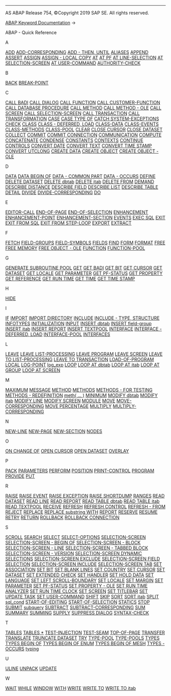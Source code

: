   

* * *

AS ABAP Release 754, ©Copyright 2019 SAP SE. All rights reserved.

[ABAP Keyword Documentation](javascript:call_link\('abenabap.htm'\)) → 

ABAP - Quick Reference

A

[ADD](javascript:call_link\('abapadd_shortref.htm'\))
[ADD-CORRESPONDING](javascript:call_link\('abapadd-corresponding_shortref.htm'\))
[ADD - THEN, UNTIL](javascript:call_link\('abapadd_then_from_shortref.htm'\))
[ALIASES](javascript:call_link\('abapaliases_shortref.htm'\))
[APPEND](javascript:call_link\('abapappend_shortref.htm'\))
[ASSERT](javascript:call_link\('abapassert_shortref.htm'\))
[ASSIGN](javascript:call_link\('abapassign_shortref.htm'\))
[ASSIGN - LOCAL COPY](javascript:call_link\('abapassign_local_copy_shortref.htm'\))
[AT](javascript:call_link\('abapat_shortref.htm'\))
[AT PF](javascript:call_link\('abapat_pf_shortref.htm'\))
[AT LINE-SELECTION](javascript:call_link\('abapat_line-selection_shortref.htm'\))
[AT SELECTION-SCREEN](javascript:call_link\('abapat_selection-screen_shortref.htm'\))
[AT USER-COMMAND](javascript:call_link\('abapat_user-command_shortref.htm'\))
[AUTHORITY-CHECK](javascript:call_link\('abapauthority-check_shortref.htm'\))

B

[BACK](javascript:call_link\('abapback_shortref.htm'\))
[BREAK-POINT](javascript:call_link\('abapbreak-point_shortref.htm'\))

C

[CALL BADI](javascript:call_link\('abapcall_badi_shortref.htm'\))
[CALL DIALOG](javascript:call_link\('abapcall_dialog_shortref.htm'\))
[CALL FUNCTION](javascript:call_link\('abapcall_function_shortref.htm'\))
[CALL CUSTOMER-FUNCTION](javascript:call_link\('abapcall_customer_func_shortref.htm'\))
[CALL DATABASE PROCEDURE](javascript:call_link\('abapcall_db_procedure_shortref.htm'\))
[CALL METHOD](javascript:call_link\('abapcall_method_shortref.htm'\))
[CALL METHOD - OLE](javascript:call_link\('abapcall_method_of_ole_shortref.htm'\))
[CALL SCREEN](javascript:call_link\('abapcall_screen_shortref.htm'\))
[CALL SELECTION-SCREEN](javascript:call_link\('abapcall_selection-screen_shortref.htm'\))
[CALL TRANSACTION](javascript:call_link\('abapcall_transaction_shortref.htm'\))
[CALL TRANSFORMATION](javascript:call_link\('abapcall_transformation_shortref.htm'\))
[CASE](javascript:call_link\('abapcase_shortref.htm'\))
[CASE TYPE OF](javascript:call_link\('abapcase_type_shortref.htm'\))
[CATCH SYSTEM-EXCEPTIONS](javascript:call_link\('abapcatch_system-except_shortref.htm'\))
[CHECK](javascript:call_link\('abapcheck_shortref.htm'\))
[CLASS](javascript:call_link\('abapclass_shortref.htm'\))
[CLASS - DEFERRED, LOAD](javascript:call_link\('abapclass_deferred_load_shortref.htm'\))
[CLASS-DATA](javascript:call_link\('abapclass-data_shortref.htm'\))
[CLASS-EVENTS](javascript:call_link\('abapclass-events_shortref.htm'\))
[CLASS-METHODS](javascript:call_link\('abapclass-methods_shortref.htm'\))
[CLASS-POOL](javascript:call_link\('abapclass-pool_shortref.htm'\))
[CLEAR](javascript:call_link\('abapclear_shortref.htm'\))
[CLOSE CURSOR](javascript:call_link\('abapclose_cursor_shortref.htm'\))
[CLOSE DATASET](javascript:call_link\('abapclose_dataset_shortref.htm'\))
[COLLECT](javascript:call_link\('abapcollect_shortref.htm'\))
[COMMIT](javascript:call_link\('abapcommit_shortref.htm'\))
[COMMIT CONNECTION](javascript:call_link\('abapcommit_connection_shortref.htm'\))
[COMMUNICATION](javascript:call_link\('abapcommunication_shortref.htm'\))
[COMPUTE](javascript:call_link\('abapcompute_shortref.htm'\))
[CONCATENATE](javascript:call_link\('abapconcatenate_shortref.htm'\))
[CONDENSE](javascript:call_link\('abapcondense_shortref.htm'\))
[CONSTANTS](javascript:call_link\('abapconstants_shortref.htm'\))
[CONTEXTS](javascript:call_link\('abapcontexts_shortref.htm'\))
[CONTINUE](javascript:call_link\('abapcontinue_shortref.htm'\))
[CONTROLS](javascript:call_link\('abapcontrols_shortref.htm'\))
[CONVERT DATE](javascript:call_link\('abapconvert_date_shortref.htm'\))
[CONVERT TEXT](javascript:call_link\('abapconvert_text_shortref.htm'\))
[CONVERT TIME STAMP](javascript:call_link\('abapconvert_time_stamp_shortref.htm'\))
[CONVERT UTCLONG](javascript:call_link\('abapconvert_utclong_shortref.htm'\))
[CREATE DATA](javascript:call_link\('abapcreate_data_shortref.htm'\))
[CREATE OBJECT](javascript:call_link\('abapcreate_object_shortref.htm'\))
[CREATE OBJECT - OLE](javascript:call_link\('abapcreate_object_ole_shortref.htm'\))

D

[DATA](javascript:call_link\('abapdata_shortref.htm'\))
[DATA BEGIN OF](javascript:call_link\('abapdata_begin_of_shortref.htm'\))
[DATA - COMMON PART](javascript:call_link\('abapdata_common_part_shortref.htm'\))
[DATA - OCCURS](javascript:call_link\('abapdata_occurs_shortref.htm'\))
[DEFINE](javascript:call_link\('abapdefine_shortref.htm'\))
[DELETE DATASET](javascript:call_link\('abapdelete_dataset_shortref.htm'\))
[DELETE dbtab](javascript:call_link\('abapdelete_dbtab_shortref.htm'\))
[DELETE itab](javascript:call_link\('abapdelete_itab_shortref.htm'\))
[DELETE FROM](javascript:call_link\('abapdelete_from_shortref.htm'\))
[DEMAND](javascript:call_link\('abapdemand_shortref.htm'\))
[DESCRIBE DISTANCE](javascript:call_link\('abapdescribe_distance_shortref.htm'\))
[DESCRIBE FIELD](javascript:call_link\('abapdescribe_field_shortref.htm'\))
[DESCRIBE LIST](javascript:call_link\('abapdescribe_list_shortref.htm'\))
[DESCRIBE TABLE](javascript:call_link\('abapdescribe_table_shortref.htm'\))
[DETAIL](javascript:call_link\('abapdetail_shortref.htm'\))
[DIVIDE](javascript:call_link\('abapdivide_shortref.htm'\))
[DIVIDE-CORRESPONDING](javascript:call_link\('abapdivide-corresponding_shortref.htm'\))
[DO](javascript:call_link\('abapdo_shortref.htm'\))

E

[EDITOR-CALL](javascript:call_link\('abapeditor-call_shortref.htm'\))
[END-OF-PAGE](javascript:call_link\('abapend-of-page_shortref.htm'\))
[END-OF-SELECTION](javascript:call_link\('abapend-of-selection_shortref.htm'\))
[ENHANCEMENT](javascript:call_link\('abapenhancement_shortref.htm'\))
[ENHANCEMENT-POINT](javascript:call_link\('abapenhancement-point_shortref.htm'\))
[ENHANCEMENT-SECTION](javascript:call_link\('abapenhancement-section_shortref.htm'\))
[EVENTS](javascript:call_link\('abapevents_shortref.htm'\))
[EXEC SQL](javascript:call_link\('abapexec_sql_shortref.htm'\))
[EXIT](javascript:call_link\('abapexit_shortref.htm'\))
[EXIT FROM SQL](javascript:call_link\('abapexit_from_sql_shortref.htm'\))
[EXIT FROM STEP-LOOP](javascript:call_link\('abapexit_from_step-loop_shortref.htm'\))
[EXPORT](javascript:call_link\('abapexport_shortref.htm'\))
[EXTRACT](javascript:call_link\('abapextract_shortref.htm'\))

F

[FETCH](javascript:call_link\('abapfetch_shortref.htm'\))
[FIELD-GROUPS](javascript:call_link\('abapfield-groups_shortref.htm'\))
[FIELD-SYMBOLS](javascript:call_link\('abapfield-symbols_shortref.htm'\))
[FIELDS](javascript:call_link\('abapfields_shortref.htm'\))
[FIND](javascript:call_link\('abapfind_shortref.htm'\))
[FORM](javascript:call_link\('abapform_shortref.htm'\))
[FORMAT](javascript:call_link\('abapformat_shortref.htm'\))
[FREE](javascript:call_link\('abapfree_shortref.htm'\))
[FREE MEMORY](javascript:call_link\('abapfree_memory_shortref.htm'\))
[FREE OBJECT - OLE](javascript:call_link\('abapfree_object_shortref.htm'\))
[FUNCTION](javascript:call_link\('abapfunction_shortref.htm'\))
[FUNCTION-POOL](javascript:call_link\('abapfunction-pool_shortref.htm'\))

G

[GENERATE SUBROUTINE POOL](javascript:call_link\('abapgenerate_shortref.htm'\))
[GET](javascript:call_link\('abapget_shortref.htm'\))
[GET BADI](javascript:call_link\('abapget_badi_shortref.htm'\))
[GET BIT](javascript:call_link\('abapget_bit_shortref.htm'\))
[GET CURSOR](javascript:call_link\('abapget_cursor_shortref.htm'\))
[GET DATASET](javascript:call_link\('abapget_dataset_shortref.htm'\))
[GET LOCALE](javascript:call_link\('abapget_locale_shortref.htm'\))
[GET PARAMETER](javascript:call_link\('abapget_parameter_shortref.htm'\))
[GET PF-STATUS](javascript:call_link\('abapget_pf-status_shortref.htm'\))
[GET PROPERTY](javascript:call_link\('abapget_property_shortref.htm'\))
[GET REFERENCE](javascript:call_link\('abapget_reference_shortref.htm'\))
[GET RUN TIME](javascript:call_link\('abapget_run_time_shortref.htm'\))
[GET TIME](javascript:call_link\('abapget_time_shortref.htm'\))
[GET TIME STAMP](javascript:call_link\('abapget_time_stamp_shortref.htm'\))

H

[HIDE](javascript:call_link\('abaphide_shortref.htm'\))

I

[IF](javascript:call_link\('abapif_shortref.htm'\))
[IMPORT](javascript:call_link\('abapimport_shortref.htm'\))
[IMPORT DIRECTORY](javascript:call_link\('abapimport_directory_shortref.htm'\))
[INCLUDE](javascript:call_link\('abapinclude_shortref.htm'\))
[INCLUDE - TYPE, STRUCTURE](javascript:call_link\('abapinclude_type_shortref.htm'\))
[INFOTYPES](javascript:call_link\('abapinfotypes_shortref.htm'\))
[INITIALIZATION](javascript:call_link\('abapinitialization_shortref.htm'\))
[INPUT](javascript:call_link\('abapinput_shortref.htm'\))
[INSERT dbtab](javascript:call_link\('abapinsert_dbtab_shortref.htm'\))
[INSERT field-group](javascript:call_link\('abapinsert_field-group_shortref.htm'\))
[INSERT itab](javascript:call_link\('abapinsert_itab_shortref.htm'\))
[INSERT REPORT](javascript:call_link\('abapinsert_report_shortref.htm'\))
[INSERT TEXTPOOL](javascript:call_link\('abapinsert_textpool_shortref.htm'\))
[INTERFACE](javascript:call_link\('abapinterface_shortref.htm'\))
[INTERFACE - DEFERRED, LOAD](javascript:call_link\('abapinterface_deferred_lo_shortref.htm'\))
[INTERFACE-POOL](javascript:call_link\('abapinterface-pool_shortref.htm'\))
[INTERFACES](javascript:call_link\('abapinterfaces_shortref.htm'\))

L

[LEAVE](javascript:call_link\('abapleave_shortref.htm'\))
[LEAVE LIST-PROCESSING](javascript:call_link\('abapleave_list-processing_shortref.htm'\))
[LEAVE PROGRAM](javascript:call_link\('abapleave_program_shortref.htm'\))
[LEAVE SCREEN](javascript:call_link\('abapleave_screen_shortref.htm'\))
[LEAVE TO LIST-PROCESSING](javascript:call_link\('abapleave_to_list-process_shortref.htm'\))
[LEAVE TO TRANSACTION](javascript:call_link\('abapleave_to_transaction_shortref.htm'\))
[LOAD-OF-PROGRAM](javascript:call_link\('abapload-of-program_shortref.htm'\))
[LOCAL](javascript:call_link\('abaplocal_shortref.htm'\))
[LOG-POINT](javascript:call_link\('abaplog-point_shortref.htm'\))
[log\_exp](javascript:call_link\('abenlog_exp_shortref.htm'\))
[LOOP](javascript:call_link\('abaploop_shortref.htm'\))
[LOOP AT dbtab](javascript:call_link\('abaploop_at_dbtab_shortref.htm'\))
[LOOP AT itab](javascript:call_link\('abaploop_at_itab_shortref.htm'\))
[LOOP AT GROUP](javascript:call_link\('abaploop_at_group_shortref.htm'\))
[LOOP AT SCREEN](javascript:call_link\('abaploop_at_screen_shortref.htm'\))

M

[MAXIMUM](javascript:call_link\('abapmaximum_shortref.htm'\))
[MESSAGE](javascript:call_link\('abapmessage_shortref.htm'\))
[METHOD](javascript:call_link\('abapmethod_shortref.htm'\))
[METHODS](javascript:call_link\('abapmethods_shortref.htm'\))
[METHODS - FOR TESTING](javascript:call_link\('abapmethods_testing_shortref.htm'\))
[METHODS - REDEFINITION](javascript:call_link\('abapmethods_redefinition_shortref.htm'\))
[meth( ... )](javascript:call_link\('abenmeth_call_shortref.htm'\))
[MINIMUM](javascript:call_link\('abapminimum_shortref.htm'\))
[MODIFY dbtab](javascript:call_link\('abapmodify_dbtab_shortref.htm'\))
[MODIFY itab](javascript:call_link\('abapmodify_itab_shortref.htm'\))
[MODIFY LINE](javascript:call_link\('abapmodify_line_shortref.htm'\))
[MODIFY SCREEN](javascript:call_link\('abapmodify_screen_shortref.htm'\))
[MODULE](javascript:call_link\('abapmodule_shortref.htm'\))
[MOVE](javascript:call_link\('abapmove_shortref.htm'\))
[MOVE-CORRESPONDING](javascript:call_link\('abapmove-corresponding_shortref.htm'\))
[MOVE PERCENTAGE](javascript:call_link\('abapmove_percentage_shortref.htm'\))
[MULTIPLY](javascript:call_link\('abapmultiply_shortref.htm'\))
[MULTIPLY-CORRESPONDING](javascript:call_link\('abapmultiply-correspond_shortref.htm'\))

N

[NEW-LINE](javascript:call_link\('abapnew-line_shortref.htm'\))
[NEW-PAGE](javascript:call_link\('abapnew-page_shortref.htm'\))
[NEW-SECTION](javascript:call_link\('abapnew-section_shortref.htm'\))
[NODES](javascript:call_link\('abapnodes_shortref.htm'\))

O

[ON CHANGE OF](javascript:call_link\('abapon_change_of_shortref.htm'\))
[OPEN CURSOR](javascript:call_link\('abapopen_cursor_shortref.htm'\))
[OPEN DATASET](javascript:call_link\('abapopen_dataset_shortref.htm'\))
[OVERLAY](javascript:call_link\('abapoverlay_shortref.htm'\))

P

[PACK](javascript:call_link\('abappack_shortref.htm'\))
[PARAMETERS](javascript:call_link\('abapparameters_shortref.htm'\))
[PERFORM](javascript:call_link\('abapperform_shortref.htm'\))
[POSITION](javascript:call_link\('abapposition_shortref.htm'\))
[PRINT-CONTROL](javascript:call_link\('abapprint-control_shortref.htm'\))
[PROGRAM](javascript:call_link\('abapprogram_shortref.htm'\))
[PROVIDE](javascript:call_link\('abapprovide_shortref.htm'\))
[PUT](javascript:call_link\('abapput_shortref.htm'\))

R

[RAISE](javascript:call_link\('abapraise_shortref.htm'\))
[RAISE EVENT](javascript:call_link\('abapraise_event_shortref.htm'\))
[RAISE EXCEPTION](javascript:call_link\('abapraise_exception_shortref.htm'\))
[RAISE SHORTDUMP](javascript:call_link\('abapraise_shortdump_shortref.htm'\))
[RANGES](javascript:call_link\('abapranges_shortref.htm'\))
[READ DATASET](javascript:call_link\('abapread_dataset_shortref.htm'\))
[READ LINE](javascript:call_link\('abapread_line_shortref.htm'\))
[READ REPORT](javascript:call_link\('abapread_report_shortref.htm'\))
[READ TABLE dbtab](javascript:call_link\('abapread_table_dbtab_shortref.htm'\))
[READ TABLE itab](javascript:call_link\('abapread_table_itab_shortref.htm'\))
[READ TEXTPOOL](javascript:call_link\('abapread_textpool_shortref.htm'\))
[RECEIVE](javascript:call_link\('abapreceive_shortref.htm'\))
[REFRESH](javascript:call_link\('abaprefresh_shortref.htm'\))
[REFRESH CONTROL](javascript:call_link\('abaprefresh_control_shortref.htm'\))
[REFRESH - FROM](javascript:call_link\('abaprefresh_from_shortref.htm'\))
[REJECT](javascript:call_link\('abapreject_shortref.htm'\))
[REPLACE](javascript:call_link\('abapreplace_shortref.htm'\))
[REPLACE substring WITH](javascript:call_link\('abapreplace_pattern_shortref.htm'\))
[REPORT](javascript:call_link\('abapreport_shortref.htm'\))
[RESERVE](javascript:call_link\('abapreserve_shortref.htm'\))
[RESUME](javascript:call_link\('abapresume_shortref.htm'\))
[RETRY](javascript:call_link\('abapretry_shortref.htm'\))
[RETURN](javascript:call_link\('abapreturn_shortref.htm'\))
[ROLLBACK](javascript:call_link\('abaprollback_shortref.htm'\))
[ROLLBACK CONNECTION](javascript:call_link\('abaprollback_connection_shortref.htm'\))

S

[SCROLL](javascript:call_link\('abapscroll_shortref.htm'\))
[SEARCH](javascript:call_link\('abapsearch_shortref.htm'\))
[SELECT](javascript:call_link\('abapselect_shortref.htm'\))
[SELECT-OPTIONS](javascript:call_link\('abapselect-options_shortref.htm'\))
[SELECTION-SCREEN](javascript:call_link\('abapselection-screen_shortref.htm'\))
[SELECTION-SCREEN - BEGIN OF](javascript:call_link\('abapselection-screen_bos_shortref.htm'\))
[SELECTION-SCREEN - BLOCK](javascript:call_link\('abapselection-screen_bob_shortref.htm'\))
[SELECTION-SCREEN - LINE](javascript:call_link\('abapselection-screen_bol_shortref.htm'\))
[SELECTION-SCREEN - TABBED BLOCK](javascript:call_link\('abapselection-screen_botb_shortref.htm'\))
[SELECTION-SCREEN - VERSION](javascript:call_link\('abapselection-screen_bov_shortref.htm'\))
[SELECTION-SCREEN DYNAMIC SELECTIONS](javascript:call_link\('abapselection-screen_dyna_shortref.htm'\))
[SELECTION-SCREEN EXCLUDE](javascript:call_link\('abapselection-screen_excl_shortref.htm'\))
[SELECTION-SCREEN FIELD SELECTION](javascript:call_link\('abapselection-screen_fiel_shortref.htm'\))
[SELECTION-SCREEN INCLUDE](javascript:call_link\('abapselection-screen_incl_shortref.htm'\))
[SELECTION-SCREEN TAB](javascript:call_link\('abapselection-screen_tab_shortref.htm'\))
[SET ASSOCIATION](javascript:call_link\('abapset_association_shortref.htm'\))
[SET BIT](javascript:call_link\('abapset_bit_shortref.htm'\))
[SET BLANK LINES](javascript:call_link\('abapset_blank_lines_shortref.htm'\))
[SET COUNTRY](javascript:call_link\('abapset_country_shortref.htm'\))
[SET CURSOR](javascript:call_link\('abapset_cursor_shortref.htm'\))
[SET DATASET](javascript:call_link\('abapset_dataset_shortref.htm'\))
[SET EXTENDED CHECK](javascript:call_link\('abapset_extended_check_shortref.htm'\))
[SET HANDLER](javascript:call_link\('abapset_handler_shortref.htm'\))
[SET HOLD DATA](javascript:call_link\('abapset_hold_data_shortref.htm'\))
[SET LANGUAGE](javascript:call_link\('abapset_language_shortref.htm'\))
[SET LEFT SCROLL-BOUNDARY](javascript:call_link\('abapset_left_scroll_bound_shortref.htm'\))
[SET LOCALE](javascript:call_link\('abapset_locale_shortref.htm'\))
[SET MARGIN](javascript:call_link\('abapset_margin_shortref.htm'\))
[SET PARAMETER](javascript:call_link\('abapset_parameter_shortref.htm'\))
[SET PF-STATUS](javascript:call_link\('abapset_pf-status_shortref.htm'\))
[SET PROPERTY - OLE](javascript:call_link\('abapset_property_shortref.htm'\))
[SET RUN TIME ANALYZER](javascript:call_link\('abapset_run_time_analyzer_shortref.htm'\))
[SET RUN TIME CLOCK](javascript:call_link\('abapset_run_time_clock_shortref.htm'\))
[SET SCREEN](javascript:call_link\('abapset_screen_shortref.htm'\))
[SET TITLEBAR](javascript:call_link\('abapset_titlebar_shortref.htm'\))
[SET UPDATE TASK](javascript:call_link\('abapset_update_task_shortref.htm'\))
[SET USER-COMMAND](javascript:call_link\('abapset_user-command_shortref.htm'\))
[SHIFT](javascript:call_link\('abapshift_shortref.htm'\))
[SKIP](javascript:call_link\('abapskip_shortref.htm'\))
[SORT](javascript:call_link\('abapsort_shortref.htm'\))
[SORT itab](javascript:call_link\('abapsort_itab_shortref.htm'\))
[SPLIT](javascript:call_link\('abapsplit_shortref.htm'\))
[sql\_cond](javascript:call_link\('abensql_cond_shortref.htm'\))
[START-OF-EDITING](javascript:call_link\('abapstart-of-editing_shortref.htm'\))
[START-OF-SELECTION](javascript:call_link\('abapstart-of-selection_shortref.htm'\))
[STATICS](javascript:call_link\('abapstatics_shortref.htm'\))
[STOP](javascript:call_link\('abapstop_shortref.htm'\))
[SUBMIT](javascript:call_link\('abapsubmit_shortref.htm'\))
[subquery](javascript:call_link\('abensubquery_shortref.htm'\))
[SUBTRACT](javascript:call_link\('abapsubtract_shortref.htm'\))
[SUBTRACT-CORRESPONDING](javascript:call_link\('abapsubtract-correspond_shortref.htm'\))
[SUM](javascript:call_link\('abapsum_shortref.htm'\))
[SUMMARY](javascript:call_link\('abapsummary_shortref.htm'\))
[SUMMING](javascript:call_link\('abapsumming_shortref.htm'\))
[SUPPLY](javascript:call_link\('abapsupply_shortref.htm'\))
[SUPPRESS DIALOG](javascript:call_link\('abapsuppress_dialog_shortref.htm'\))
[SYNTAX-CHECK](javascript:call_link\('abapsyntax-check_shortref.htm'\))

T

[TABLES](javascript:call_link\('abaptables_shortref.htm'\))
[TABLES \*](javascript:call_link\('abaptables_plus_shortref.htm'\))
[TEST-INJECTION](javascript:call_link\('abaptest-injection_shortref.htm'\))
[TEST-SEAM](javascript:call_link\('abaptest-seam_shortref.htm'\))
[TOP-OF-PAGE](javascript:call_link\('abaptop-of-page_shortref.htm'\))
[TRANSFER](javascript:call_link\('abaptransfer_shortref.htm'\))
[TRANSLATE](javascript:call_link\('abaptranslate_shortref.htm'\))
[TRUNCATE DATASET](javascript:call_link\('abaptruncate_dataset_shortref.htm'\))
[TRY](javascript:call_link\('abaptry_shortref.htm'\))
[TYPE-POOL](javascript:call_link\('abaptype-pool_shortref.htm'\))
[TYPE-POOLS](javascript:call_link\('abaptype-pools_shortref.htm'\))
[TYPES](javascript:call_link\('abaptypes_shortref.htm'\))
[TYPES BEGIN OF](javascript:call_link\('abaptypes_begin_of_shortref.htm'\))
[TYPES BEGIN OF ENUM](javascript:call_link\('abaptypes_begin_of_enum_shortref.htm'\))
[TYPES BEGIN OF MESH](javascript:call_link\('abaptypes_begin_of_mesh_shortref.htm'\))
[TYPES - OCCURS](javascript:call_link\('abaptypes_occurs_shortref.htm'\))
[typing](javascript:call_link\('abentyping_shortref.htm'\))

U

[ULINE](javascript:call_link\('abapuline_shortref.htm'\))
[UNPACK](javascript:call_link\('abapunpack_shortref.htm'\))
[UPDATE](javascript:call_link\('abapupdate_shortref.htm'\))

W

[WAIT](javascript:call_link\('abapwait_shortref.htm'\))
[WHILE](javascript:call_link\('abapwhile_shortref.htm'\))
[WINDOW](javascript:call_link\('abapwindow_shortref.htm'\))
[WITH](javascript:call_link\('abapwith_shortref.htm'\))
[WRITE](javascript:call_link\('abapwrite_shortref.htm'\))
[WRITE TO](javascript:call_link\('abapwrite_to_shortref.htm'\))
[WRITE TO itab](javascript:call_link\('abapwrite_to_itab_shortref.htm'\))